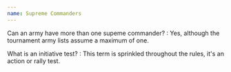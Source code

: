 ```yaml
---
name: Supreme Commanders
---
```

Can an army have more than one supeme commander?
: Yes, although the tournament army lists assume a maximum of one.

What is an initiative test?
: This term is sprinkled throughout the rules, it's an action or rally test.